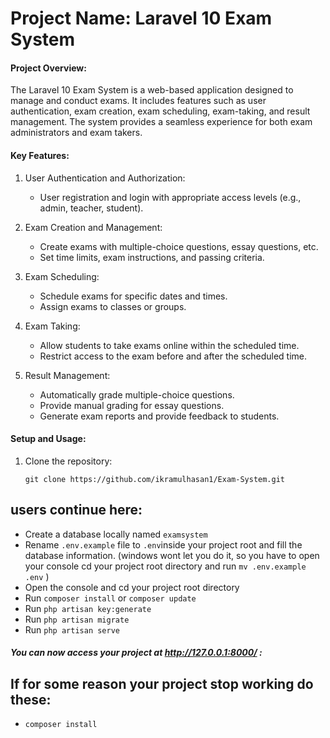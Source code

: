 # Project Name: Laravel 10 Exam System

#### Project Overview:
The Laravel 10 Exam System is a web-based application designed to manage and conduct exams. It includes features such as user authentication, exam creation, exam scheduling, exam-taking, and result management. The system provides a seamless experience for both exam administrators and exam takers.

#### Key Features:
1. User Authentication and Authorization:
   - User registration and login with appropriate access levels (e.g., admin, teacher, student).

2. Exam Creation and Management:
   - Create exams with multiple-choice questions, essay questions, etc.
   - Set time limits, exam instructions, and passing criteria.

3. Exam Scheduling:
   - Schedule exams for specific dates and times.
   - Assign exams to classes or groups.

4. Exam Taking:
   - Allow students to take exams online within the scheduled time.
   - Restrict access to the exam before and after the scheduled time.

5. Result Management:
   - Automatically grade multiple-choice questions.
   - Provide manual grading for essay questions.
   - Generate exam reports and provide feedback to students.


#### Setup and Usage:
1. Clone the repository:
   ```
   git clone https://github.com/ikramulhasan1/Exam-System.git
   ```

## users continue here:

-   Create a database locally named `examsystem`
-   Rename `.env.example` file to `.env`inside your project root and fill the database information.
    (windows wont let you do it, so you have to open your console cd your project root directory and run `mv .env.example .env` )
-   Open the console and cd your project root directory
-   Run `composer install` or `composer update`
-   Run `php artisan key:generate`
-   Run `php artisan migrate`
-   Run `php artisan serve`

##### You can now access your project at http://127.0.0.1:8000/ :

## If for some reason your project stop working do these:

-   `composer install`

